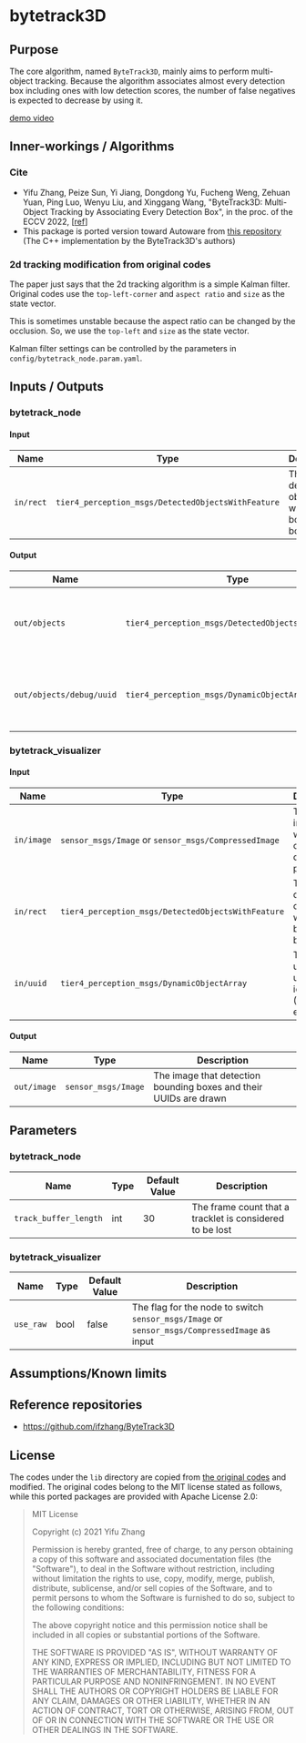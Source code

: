 # bytetrack3D

## Purpose

The core algorithm, named `ByteTrack3D`, mainly aims to perform multi-object tracking.
Because the algorithm associates almost every detection box including ones with low detection scores,
the number of false negatives is expected to decrease by using it.

[demo video](https://github.com/YoshiRi/autoware.universe/assets/3022416/40f4c158-657e-48e1-81c2-8ac39152892d)

## Inner-workings / Algorithms

### Cite

<!-- cspell: ignore Yifu Peize Jiang Dongdong Fucheng Weng Zehuan Xinggang -->

- Yifu Zhang, Peize Sun, Yi Jiang, Dongdong Yu, Fucheng Weng, Zehuan Yuan, Ping Luo, Wenyu Liu, and Xinggang Wang,
  "ByteTrack3D: Multi-Object Tracking by Associating Every Detection Box", in the proc. of the ECCV
  2022, [[ref](https://arxiv.org/abs/2110.06864)]
- This package is ported version toward Autoware from [this repository](https://github.com/ifzhang/ByteTrack3D/tree/main/deploy/TensorRT/cpp)
  (The C++ implementation by the ByteTrack3D's authors)

### 2d tracking modification from original codes

The paper just says that the 2d tracking algorithm is a simple Kalman filter.
Original codes use the `top-left-corner` and `aspect ratio` and `size` as the state vector.

This is sometimes unstable because the aspect ratio can be changed by the occlusion.
So, we use the `top-left` and `size` as the state vector.

Kalman filter settings can be controlled by the parameters in `config/bytetrack_node.param.yaml`.

## Inputs / Outputs

### bytetrack_node

#### Input

| Name      | Type                                               | Description                                 |
| --------- | -------------------------------------------------- | ------------------------------------------- |
| `in/rect` | `tier4_perception_msgs/DetectedObjectsWithFeature` | The detected objects with 2D bounding boxes |

#### Output

| Name                     | Type                                               | Description                                               |
| ------------------------ | -------------------------------------------------- | --------------------------------------------------------- |
| `out/objects`            | `tier4_perception_msgs/DetectedObjectsWithFeature` | The detected objects with 2D bounding boxes               |
| `out/objects/debug/uuid` | `tier4_perception_msgs/DynamicObjectArray`         | The universally unique identifiers (UUID) for each object |

### bytetrack_visualizer

#### Input

| Name       | Type                                                 | Description                                               |
| ---------- | ---------------------------------------------------- | --------------------------------------------------------- |
| `in/image` | `sensor_msgs/Image` or `sensor_msgs/CompressedImage` | The input image on which object detection is performed    |
| `in/rect`  | `tier4_perception_msgs/DetectedObjectsWithFeature`   | The detected objects with 2D bounding boxes               |
| `in/uuid`  | `tier4_perception_msgs/DynamicObjectArray`           | The universally unique identifiers (UUID) for each object |

#### Output

| Name        | Type                | Description                                                       |
| ----------- | ------------------- | ----------------------------------------------------------------- |
| `out/image` | `sensor_msgs/Image` | The image that detection bounding boxes and their UUIDs are drawn |

## Parameters

### bytetrack_node

| Name                  | Type | Default Value | Description                                              |
| --------------------- | ---- | ------------- | -------------------------------------------------------- |
| `track_buffer_length` | int  | 30            | The frame count that a tracklet is considered to be lost |

### bytetrack_visualizer

| Name      | Type | Default Value | Description                                                                                   |
| --------- | ---- | ------------- | --------------------------------------------------------------------------------------------- |
| `use_raw` | bool | false         | The flag for the node to switch `sensor_msgs/Image` or `sensor_msgs/CompressedImage` as input |

## Assumptions/Known limits

## Reference repositories

- <https://github.com/ifzhang/ByteTrack3D>

## License

The codes under the `lib` directory are copied from [the original codes](https://github.com/ifzhang/ByteTrack3D/tree/72ca8b45d36caf5a39e949c6aa815d9abffd1ab5/deploy/TensorRT/cpp) and modified.
The original codes belong to the MIT license stated as follows, while this ported packages are provided with Apache License 2.0:

> MIT License
>
> Copyright (c) 2021 Yifu Zhang
>
> Permission is hereby granted, free of charge, to any person obtaining a copy
> of this software and associated documentation files (the "Software"), to deal
> in the Software without restriction, including without limitation the rights
> to use, copy, modify, merge, publish, distribute, sublicense, and/or sell
> copies of the Software, and to permit persons to whom the Software is
> furnished to do so, subject to the following conditions:
>
> The above copyright notice and this permission notice shall be included in all
> copies or substantial portions of the Software.
>
> THE SOFTWARE IS PROVIDED "AS IS", WITHOUT WARRANTY OF ANY KIND, EXPRESS OR
> IMPLIED, INCLUDING BUT NOT LIMITED TO THE WARRANTIES OF MERCHANTABILITY,
> FITNESS FOR A PARTICULAR PURPOSE AND NONINFRINGEMENT. IN NO EVENT SHALL THE
> AUTHORS OR COPYRIGHT HOLDERS BE LIABLE FOR ANY CLAIM, DAMAGES OR OTHER
> LIABILITY, WHETHER IN AN ACTION OF CONTRACT, TORT OR OTHERWISE, ARISING FROM,
> OUT OF OR IN CONNECTION WITH THE SOFTWARE OR THE USE OR OTHER DEALINGS IN THE
> SOFTWARE.
